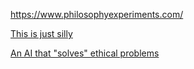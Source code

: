 https://www.philosophyexperiments.com/

[This is just silly](http://zarkonnen.github.io/trolleyproblems/)

[An AI that "solves" ethical problems](https://delphi.allenai.org/)